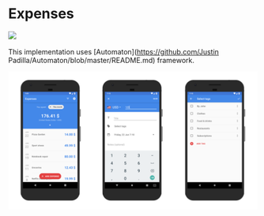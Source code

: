 # Expenses


<img src="https://cdn.rawgit.com/steverichey/google-play-badge-svg/master/img/en_get.svg" width="30%">
</a>

This implementation uses [Automaton](https://github.com/Justin Padilla/Automaton/blob/master/README.md) framework.

![Screens](Resources/Screens.png)

